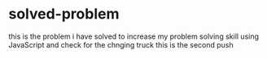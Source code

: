 # solved-problem
this is the problem i have solved to increase my problem solving skill using JavaScript 
and check for the chnging truck
this is the second push